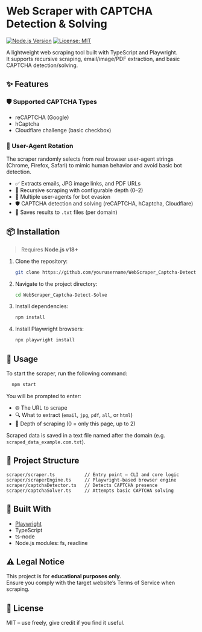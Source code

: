 
# Web Scraper with CAPTCHA Detection & Solving

[![Node.js Version](https://img.shields.io/badge/node-%3E=18.0.0-green)](https://nodejs.org)
[![License: MIT](https://img.shields.io/badge/license-MIT-blue.svg)](LICENSE)

A lightweight web scraping tool built with TypeScript and Playwright.  
It supports recursive scraping, email/image/PDF extraction, and basic CAPTCHA detection/solving.

## ✨ Features

### 🛡️ Supported CAPTCHA Types
- reCAPTCHA (Google)
- hCaptcha
- Cloudflare challenge (basic checkbox)

### 🧠 User-Agent Rotation
The scraper randomly selects from real browser user-agent strings (Chrome, Firefox, Safari) to mimic human behavior and avoid basic bot detection.

- ✅ Extracts emails, JPG image links, and PDF URLs
- 🔁 Recursive scraping with configurable depth (0–2)
- 🧠 Multiple user-agents for bot evasion
- 🛡️ CAPTCHA detection and solving (reCAPTCHA, hCaptcha, Cloudflare)
- 📝 Saves results to `.txt` files (per domain)

## 📦 Installation

> Requires **Node.js v18+**

1. Clone the repository:
   ```bash
   git clone https://github.com/yourusername/WebScraper_Captcha-Detect-Solve.git
   ```
2. Navigate to the project directory:
   ```bash
   cd WebScraper_Captcha-Detect-Solve
   ```
3. Install dependencies:
   ```bash
   npm install
   ```
4. Install Playwright browsers:
   ```bash
   npx playwright install
   ```

## 🚀 Usage

To start the scraper, run the following command:

```bash
  npm start
```

You will be prompted to enter:

- 🌐 The URL to scrape
- 🔍 What to extract (`email`, `jpg`, `pdf`, `all`, or `html`)
- 🔁 Depth of scraping (0 = only this page, up to 2)

Scraped data is saved in a text file named after the domain (e.g. `scraped_data_example.com.txt`).

## 📁 Project Structure

```
scraper/scraper.ts           // Entry point – CLI and core logic
scraper/scraperEngine.ts     // Playwright-based browser engine
scraper/captchaDetector.ts   // Detects CAPTCHA presence
scraper/captchaSolver.ts     // Attempts basic CAPTCHA solving
```

## 🧱 Built With

- [Playwright](https://playwright.dev/)
- TypeScript
- ts-node
- Node.js modules: fs, readline

## ⚠️ Legal Notice

This project is for **educational purposes only**.  
Ensure you comply with the target website’s Terms of Service when scraping.

## 📄 License

MIT – use freely, give credit if you find it useful.
